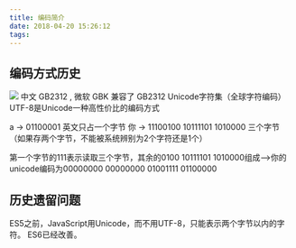 ```yaml
---
title: 编码简介
date: 2018-04-20 15:26:12
tags:
---
```

## 编码方式历史
![](/images/charset.png)
中文 GB2312 , 微软 GBK 兼容了 GB2312
Unicode字符集（全球字符编码）
UTF-8是Unicode一种高性价比的编码方式

a -> 01100001 英文只占一个字节
你 -> 11100100 10111101 1010000 三个字节（如果存两个字节，不能被系统辨别为2个字符还是1个）

第一个字节的111表示读取三个字节，其余的0100 10111101 1010000组成-->你的unicode编码为00000000 00000000 01001111 01100000

## 历史遗留问题
ES5之前，JavaScript用Unicode，而不用UTF-8，只能表示两个字节以内的字符。
ES6已经改善。